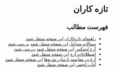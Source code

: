 <div dir="rtl">

# تازه کاران

## فهرست مطالب
- [راهنمای تازه‌کاران](./content/beginners_guide) [این صفحه منتقل شود](https://wiki.archusers.ir/index.php/%D8%B1%D8%A7%D9%87%D9%86%D9%85%D8%A7%DB%8C_%D8%AA%D8%A7%D8%B2%D9%87%E2%80%8C%DA%A9%D8%A7%D8%B1%D8%A7%D9%86)
- [سوالات متداول](./content/faq/) [این صفحه منتقل شود](https://wiki.archusers.ir/index.php/%D8%B3%D8%A4%D8%A7%D9%84%D8%A7%D8%AA_%D9%85%D8%AA%D8%AF%D8%A7%D9%88%D9%84) [بررسی شود](https://wiki.archusers.ir/index.php/%D8%B3%D9%88%D8%A7%D9%84%D8%A7%D8%AA_%D9%85%D8%AA%D8%AF%D8%A7%D9%88%D9%84)
- [آرج لینوکس](./content/archlinux) [این صفحه منتقل شود](https://wiki.archusers.ir/index.php/%D8%A2%D8%B1%DA%86%E2%80%8C%D9%84%DB%8C%D9%86%D9%88%DA%A9%D8%B3) [بررسی شود](https://wiki.archusers.ir/index.php/%D8%A2%D8%B1%DA%86%E2%80%8C%D9%84%DB%8C%D9%86%D9%88%DA%A9%D8%B3)
- [اصطلاحات آرچ](./content/arch_jargon) [این صفحه منتقل شود](https://wiki.archusers.ir/index.php/%D8%A7%D8%B5%D8%B7%D9%84%D8%A7%D8%AD%D8%A7%D8%AA_%D8%A2%D8%B1%DA%86)
- [آرچ در مقایسه با سایر توزیع‌ها](./content/arch_compared_to_distros) [این صفحه منتقل شود](https://wiki.archusers.ir/index.php/%D8%A2%D8%B1%DA%86_%D8%AF%D8%B1_%D9%85%D9%82%D8%A7%DB%8C%D8%B3%D9%87_%D8%A8%D8%A7_%D8%B3%D8%A7%DB%8C%D8%B1_%D8%AA%D9%88%D8%B2%DB%8C%D8%B9%E2%80%8C%D9%87%D8%A7)
- [آداب انجمن](./content/code_of_conduct) [این صفحه منتقل شود](https://wiki.archusers.ir/index.php/%D8%A2%D8%AF%D8%A7%D8%A8_%D8%A7%D9%86%D8%AC%D9%85%D9%86)
</div>
